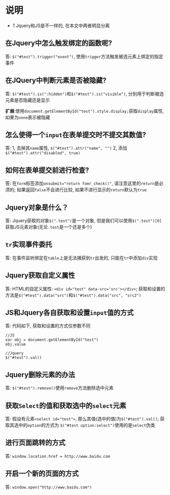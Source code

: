 # 说明
* 1 Jquery和JS是不一样的, 在本文中两者明显分离

## 在Jquery中怎么触发绑定的函数呢?

答: `$("#test").trigger("event")`, 使用`trigger`方法触发被选元素上绑定的指定事件

## 在JQuery中判断元素是否被隐藏?

答: `$("#test").is(":hidden")`和`$("#test").is("visible")`, 分别用于判断被选元素是否隐藏还是显示

**扩展**:使用`document.getElementById("test").style.display;`获取`display`属性, 如果为`none`表示被隐藏

## 怎么使得一个`input`在表单提交时不提交其数值?

答: 1, 去掉其`name`属性, `$("#test").attr("name", "")` 2, 添加`$("#test").attr("disabled", true)`

## 如何在表单提交前进行检查?

答: 在`form`标签添加`onsubmit="return fomr_check()"`, 请注意这里的`return`是必须的; 如果返回`false`不会进行比较, 如果不进行显示的`return`默认为`true`

## Jquery对象是什么？

答: Jquery获取的对象`$(".test")`是一个对象, 但是我们可以使用`$(".test")[0]`获取JS元素对象(无论`.test`是一个还是多个)

## `tr`实现事件委托

答: 在事件监听绑定在`table`上是无法捕获到`tr`出发的, 只能在`tr`中添加`div`实现

## Jquery获取自定义属性

答: HTML的自定义属性: `<div id="test" data-src='src'></div>`; 获取和设置的方法是`$("#test").data("src")`和`$("#test").data("src", "src2")`

## JS和Jquery各自获取和设置`input`值的方式

答: 代码如下, 获取和设置的方式仅参数不同
```
//JS
var obj = document.getElementById("test")
obj.value

//Jquery
$("#test").val()
```

## Jquery删除元素的办法

答: `$("#test").remove()`使用`remove`方法删除选中元素

## 获取`Select`的值和获取选中的`select`元素

答: 假设有元素`<select id="test">`, 那么其值(选中的值)为`$("#test").val()`; 获取其选中的`option`的方式为
	`$("#test option:select")`使用的是`select`伪类


## 进行页面跳转的方式
答: `window.location.href = http://www.baidu.com`

## 开启一个新的页面的方式

答: `window.open("http://www.baidu.com")`